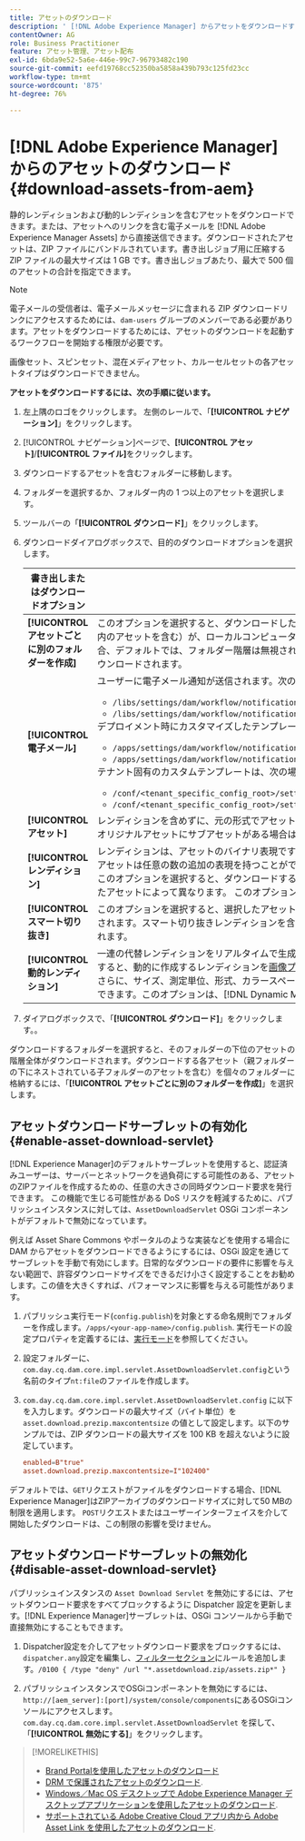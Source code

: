 ```yaml
---
title: アセットのダウンロード
description: ' [!DNL Adobe Experience Manager] からアセットをダウンロードする方法と、ダウンロード機能を有効または無効にする方法について説明します。'
contentOwner: AG
role: Business Practitioner
feature: アセット管理、アセット配布
exl-id: 6bda9e52-5a6e-446e-99c7-96793482c190
source-git-commit: eefd19768cc52350ba5858a439b793c125fd23cc
workflow-type: tm+mt
source-wordcount: '875'
ht-degree: 76%

---
```


# [!DNL Adobe Experience Manager] からのアセットのダウンロード  {#download-assets-from-aem}

静的レンディションおよび動的レンディションを含むアセットをダウンロードできます。または、アセットへのリンクを含む電子メールを [!DNL Adobe Experience Manager Assets] から直接送信できます。ダウンロードされたアセットは、ZIP ファイルにバンドルされています。書き出しジョブ用に圧縮する ZIP ファイルの最大サイズは 1 GB です。書き出しジョブあたり、最大で 500 個のアセットの合計を指定できます。

>[!NOTE]
>
>電子メールの受信者は、電子メールメッセージに含まれる ZIP ダウンロードリンクにアクセスするためには、`dam-users` グループのメンバーである必要があります。アセットをダウンロードするためには、アセットのダウンロードを起動するワークフローを開始する権限が必要です。

画像セット、スピンセット、混在メディアセット、カルーセルセットの各アセットタイプはダウンロードできません。

**アセットをダウンロードするには、次の手順に従います。**

1. 左上隅のロゴをクリックします。 左側のレールで、「**[!UICONTROL ナビゲーション]**」をクリックします。
1. [!UICONTROL ナビゲーション]ページで、**[!UICONTROL アセット]**/**[!UICONTROL ファイル]**&#x200B;をクリックします。
1. ダウンロードするアセットを含むフォルダーに移動します。
1. フォルダーを選択するか、フォルダー内の 1 つ以上のアセットを選択します。
1. ツールバーの「**[!UICONTROL ダウンロード]**」をクリックします。
1. ダウンロードダイアログボックスで、目的のダウンロードオプションを選択します。

   | 書き出しまたはダウンロードオプション | 説明 |
   |---|---|
   | **[!UICONTROL アセットごとに別のフォルダーを作成]** | このオプションを選択すると、ダウンロードした各アセット（アセットの親フォルダーの下にネストされた子フォルダー内のアセットを含む）が、ローカルコンピューター上の 1 つのフォルダーに含まれます。このオプションを選択しない場合、デフォルトでは、フォルダー階層は無視され、すべてのアセットがローカルコンピューターの 1 つのフォルダーにダウンロードされます。 |
   | **[!UICONTROL 電子メール]** | ユーザーに電子メール通知が送信されます。次の場所にある標準の電子メールテンプレートを利用できます。<ul><li>`/libs/settings/dam/workflow/notification/email/downloadasset`</li><li>`/libs/settings/dam/workflow/notification/email/transientworkflowcompleted`.</li></ul> デプロイメント時にカスタマイズしたテンプレートは、次の場所で利用できます。 <ul><li>`/apps/settings/dam/workflow/notification/email/downloadasset`.</li><li>`/apps/settings/dam/workflow/notification/email/transientworkflowcompleted`.</li></ul>テナント固有のカスタムテンプレートは、次の場所に保存できます。<ul><li>`/conf/<tenant_specific_config_root>/settings/dam/workflow/notification/email/downloadasset`.</li><li>`/conf/<tenant_specific_config_root>/settings/dam/workflow/notification/email/transientworkflowcompleted`.</li></ul> |
   | **[!UICONTROL アセット]** | レンディションを含めずに、元の形式でアセットをダウンロードする場合に、このオプションを選択します。<br>オリジナルアセットにサブアセットがある場合は、サブアセットオプションを使用できます。 |
   | **[!UICONTROL レンディション]** | レンディションは、アセットのバイナリ表現です。アセットは、（アップロードされたファイルの）一次表現を持ちます。アセットは任意の数の追加の表現を持つことができます。<br>このオプションを選択すると、ダウンロードするレンディションを選択できます。使用できるレンディションは、選択したアセットによって異なります。 このオプションは、アセットにレンディションがある場合に使用できます。 |
   | **[!UICONTROL スマート切り抜き]** | このオプションを選択すると、選択したアセットのすべてのスマート切り抜きレンディションが AEM 内からダウンロードされます。スマート切り抜きレンディションを含む zip ファイルが作成され、ローカルコンピューターにダウンロードされます。 |
   | **[!UICONTROL 動的レンディション]** | 一連の代替レンディションをリアルタイムで生成するには、このオプションを選択します。また、このオプションを選択すると、動的に作成するレンディションを[画像プリセット](image-presets.md)リストから選択します。<br>さらに、サイズ、測定単位、形式、カラースペース、解像度および、画像の反転用などのオプションの画像修飾子を選択できます。このオプションは、[!DNL Dynamic Media] を有効にしている場合にのみ使用できます。 |

1. ダイアログボックスで、「**[!UICONTROL ダウンロード]**」をクリックします。。

ダウンロードするフォルダーを選択すると、そのフォルダーの下位のアセットの階層全体がダウンロードされます。ダウンロードする各アセット（親フォルダーの下にネストされている子フォルダーのアセットを含む）を個々のフォルダーに格納するには、「**[!UICONTROL アセットごとに別のフォルダーを作成]**」を選択します。

## アセットダウンロードサーブレットの有効化 {#enable-asset-download-servlet}

[!DNL Experience Manager]のデフォルトサーブレットを使用すると、認証済みユーザーは、サーバーとネットワークを過負荷にする可能性のある、アセットのZIPファイルを作成するための、任意の大きさの同時ダウンロード要求を発行できます。 この機能で生じる可能性がある DoS リスクを軽減するために、パブリッシュインスタンスに対しては、`AssetDownloadServlet` OSGi コンポーネントがデフォルトで無効になっています。

例えば Asset Share Commons やポータルのような実装などを使用する場合に DAM からアセットをダウンロードできるようにするには、OSGi 設定を通じてサーブレットを手動で有効にします。日常的なダウンロードの要件に影響を与えない範囲で、許容ダウンロードサイズをできるだけ小さく設定することをお勧めします。この値を大きくすれば、パフォーマンスに影響を与える可能性があります。

1. パブリッシュ実行モード(`config.publish`)を対象とする命名規則でフォルダーを作成します。`/apps/<your-app-name>/config.publish`. 実行モードの設定プロパティを定義するには、[実行モード](/help/sites-deploying/configure-runmodes.md#defining-configuration-properties-for-a-run-mode)を参照してください。
1. 設定フォルダーに、`com.day.cq.dam.core.impl.servlet.AssetDownloadServlet.config`という名前のタイプ`nt:file`のファイルを作成します。
1. `com.day.cq.dam.core.impl.servlet.AssetDownloadServlet.config` に以下を入力します。ダウンロードの最大サイズ（バイト単位）を `asset.download.prezip.maxcontentsize` の値として設定します。以下のサンプルでは、ZIP ダウンロードの最大サイズを 100 KB を超えないように設定しています。

   ```conf
   enabled=B"true"
   asset.download.prezip.maxcontentsize=I"102400"
   ```

デフォルトでは、`GET`リクエストがファイルをダウンロードする場合、[!DNL Experience Manager]はZIPアーカイブのダウンロードサイズに対して50 MBの制限を適用します。 `POST`リクエストまたはユーザーインターフェイスを介して開始したダウンロードは、この制限の影響を受けません。

## アセットダウンロードサーブレットの無効化 {#disable-asset-download-servlet}

 パブリッシュインスタンスの `Asset Download Servlet` を無効にするには、アセットダウンロード要求をすべてブロックするように Dispatcher 設定を更新します。[!DNL Experience Manager]サーブレットは、OSGi コンソールから手動で直接無効にすることもできます。

1. Dispatcher設定を介してアセットダウンロード要求をブロックするには、`dispatcher.any`設定を編集し、[フィルターセクション](https://experienceleague.adobe.com/docs/experience-manager-dispatcher/using/configuring/dispatcher-configuration.html#defining-a-filter)にルールを追加します。`/0100 { /type "deny" /url "*.assetdownload.zip/assets.zip*" }`

1. パブリッシュインスタンスでOSGiコンポーネントを無効にするには、`http://[aem_server]:[port]/system/console/components`にあるOSGiコンソールにアクセスします。 `com.day.cq.dam.core.impl.servlet.AssetDownloadServlet` を探して、「**[!UICONTROL 無効にする]**」をクリックします。

>[!MORELIKETHIS]
>
>* [Brand Portalを使用したアセットのダウンロード](https://experienceleague.adobe.com/docs/experience-manager-brand-portal/using/download/brand-portal-download-assets.html?lang=ja)
>* [DRM で保護されたアセットのダウンロード](drm.md).
>* [Windows／Mac OS デスクトップで Adobe Experience Manager デスクトップアプリケーションを使用したアセットのダウンロード](https://experienceleague.adobe.com/docs/experience-manager-desktop-app/using/using.html?lang=ja#download-assets).
>* [サポートされている Adobe Creative Cloud アプリ内から Adobe Asset Link を使用したアセットのダウンロード](https://helpx.adobe.com/jp/enterprise/using/manage-assets-using-adobe-asset-link.html).

